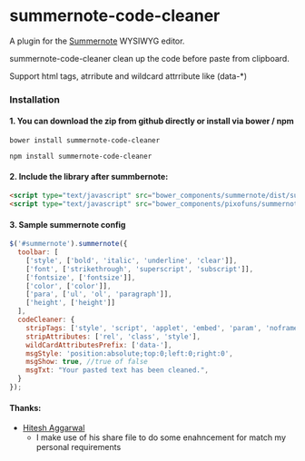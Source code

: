 # summernote-code-cleaner
A plugin for the [Summernote](https://github.com/summernote/summernote/) WYSIWYG editor.

summernote-code-cleaner clean up the code before paste from clipboard.

Support html tags, atrribute and wildcard attrribute like (data-*)

### Installation

#### 1. You can download the zip from github directly or install via bower / npm

```
bower install summernote-code-cleaner
```

```
npm install summernote-code-cleaner
```

#### 2. Include the library after summbernote:

```html
<script type="text/javascript" src="bower_components/summernote/dist/summernote.min.js" />
<script type="text/javascript" src="bower_components/pixofuns/summernote-code-cleaner.min.js" />
```

#### 3. Sample summernote config

```javascript
$('#summernote').summernote({
  toolbar: [
    ['style', ['bold', 'italic', 'underline', 'clear']],
    ['font', ['strikethrough', 'superscript', 'subscript']],
    ['fontsize', ['fontsize']],
    ['color', ['color']],
    ['para', ['ul', 'ol', 'paragraph']],
    ['height', ['height']]
  ],
  codeCleaner: {
    stripTags: ['style', 'script', 'applet', 'embed', 'param', 'noframes', 'noscript', 'font', 'span', 'iframe', 'form', 'input', 'button', 'select', 'option', 'colgroup', 'col', 'std'],
    stripAttributes: ['rel', 'class', 'style'],
    wildCardAttributesPrefix: ['data-'],
    msgStyle: 'position:absolute;top:0;left:0;right:0',
    msgShow: true, //true of false
    msgTxt: "Your pasted text has been cleaned.",
  }
});
```

#### Thanks:
- [Hitesh Aggarwal](https://github.com/hiteshaggarwa)
  - I make use of his share file to do some enahncement for match my personal requirements
